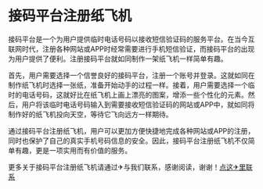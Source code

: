 # 接码平台注册纸飞机

接码平台是一个为用户提供临时电话号码以接收短信验证码的服务平台。在当今互联网时代，注册各种网站或APP时经常需要进行手机短信验证，而接码平台的出现为用户提供了便利。注册接码平台就如同制作一架纸飞机一样简单有趣。

首先，用户需要选择一个信誉良好的接码平台，注册一个账号并登录。这就如同在制作纸飞机时选择一张纸，准备开始动手的过程一样。接着，用户需要选择一个临时的电话号码，这就好比在纸飞机上画上漂亮的图案，增添一些个性化的元素。然后，用户将该临时电话号码输入到需要接收短信验证码的网站或APP中，就如同将制作好的纸飞机投向天空，等待它飞向远方一样期待。

通过接码平台注册纸飞机，用户可以更加方便快捷地完成各种网站或APP的注册，同时也保护了自己的真实手机号码信息的安全。因此，接码平台注册纸飞机不仅简单有趣，更是一项实用而有价值的服务。

更多关于接码平台注册纸飞机请通过✈与我们联系，感谢阅读，谢谢！[点这✈里联系](https://lm.k02.cc)